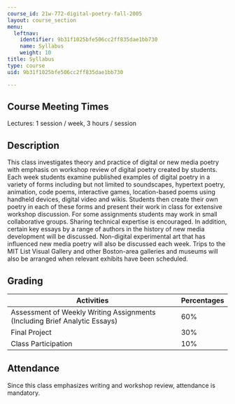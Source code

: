 ```yaml
---
course_id: 21w-772-digital-poetry-fall-2005
layout: course_section
menu:
  leftnav:
    identifier: 9b31f1025bfe506cc2ff835dae1bb730
    name: Syllabus
    weight: 10
title: Syllabus
type: course
uid: 9b31f1025bfe506cc2ff835dae1bb730

---
```


Course Meeting Times
--------------------

Lectures: 1 session / week, 3 hours / session

Description
-----------

This class investigates theory and practice of digital or new media poetry with emphasis on workshop review of digital poetry created by students. Each week students examine published examples of digital poetry in a variety of forms including but not limited to soundscapes, hypertext poetry, animation, code poems, interactive games, location-based poems using handheld devices, digital video and wikis. Students then create their own poetry in each of these forms and present their work in class for extensive workshop discussion. For some assignments students may work in small collaborative groups. Sharing technical expertise is encouraged. In addition, certain key essays by a range of authors in the history of new media development will be discussed. Non-digital experimental art that has influenced new media poetry will also be discussed each week. Trips to the MIT List Visual Gallery and other Boston-area galleries and museums will also be arranged when relevant exhibits have been scheduled.

Grading
-------

| Activities | Percentages |
| --- | --- |
| Assessment of Weekly Writing Assignments (Including Brief Analytic Essays) | 60% |
| Final Project | 30% |
| Class Participation | 10% 

Attendance
----------

Since this class emphasizes writing and workshop review, attendance is mandatory.